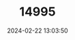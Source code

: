 ---
title: "14995"
category: "Nyctinomops laticaudatus"
draft: false
date: 2024-02-22 13:03:50
languages:
  English: ["Broad-eared Bat", "Broad-eared Free-tailed Bat"]
---